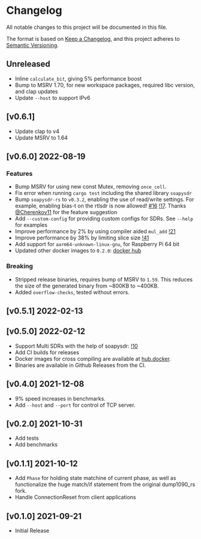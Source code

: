 # Changelog
All notable changes to this project will be documented in this file.

The format is based on [Keep a Changelog](https://keepachangelog.com/en/1.0.0/),
and this project adheres to [Semantic Versioning](https://semver.org/spec/v2.0.0.html).

## Unreleased
- Inline `calculate_bit`, giving 5% performance boost
- Bump to MSRV 1.70, for new workspace packages, required libc version, and clap updates
- Update `--host` to support IPv6

## [v0.6.1]
- Update clap to v4
- Update MSRV to 1.64

## [v0.6.0] 2022-08-19
### Features
- Bump MSRV for using new const Mutex, removing `once_cell`.
- Fix error when running `cargo test` including the shared library `soapysdr`
- Bump `soapysdr-rs` to `v0.3.2`, enabling the use of read/write settings. For example, enabling bias-t on the rtlsdr is now allowed!
  [#16](https://github.com/rsadsb/dump1090_rs/issues/16) [!17](https://github.com/rsadsb/dump1090_rs/pull/17).
  Thanks [@Cherenkov11](https://github.com/Cherenkov11) for the feature suggestion
- Add `--custom-config` for providing custom configs for SDRs. See `--help` for examples
- Improve performance by 2% by using compiler aided `mul_add` [!21](https://github.com/rsadsb/dump1090_rs/pull/21/files)
- Improve performance by 38% by limiting slice size [!41](https://github.com/rsadsb/dump1090_rs/pull/41)
- Add support for `aarm64-unknown-linux-gnu`, for Raspberry Pi 64 bit
- Updated other docker images to `0.2.0`: [docker hub](https://hub.docker.com/repository/docker/rsadsb/ci/tags?page=1&ordering=last_updated&name=0.2.0)

### Breaking
- Stripped release binaries, requires bump of MSRV to `1.59`. This reduces the size of the generated binary from ~800KB to ~400KB.
- Added `overflow-checks`, tested without errors.

## [v0.5.1] 2022-02-13

## [v0.5.0] 2022-02-12
- Support Multi SDRs with the help of soapysdr: [!10](https://github.com/rsadsb/dump1090_rs/pull/10)
- Add CI builds for releases
- Docker images for cross compiling are available at [hub.docker](https://hub.docker.com/r/rsadsb/ci/tags).
- Binaries are available in Github Releases from the CI.

## [v0.4.0] 2021-12-08
- 9% speed increases in benchmarks.
- Add `--host` and `--port` for control of TCP server.

## [v0.2.0] 2021-10-31
- Add tests
- Add benchmarks

## [v0.1.1] 2021-10-12
- Add `Phase` for holding state matchine of current phase, as well as functionalize the huge match/if statement
  from the original dump1090_rs fork.
- Handle ConnectionReset from client applications

## [v0.1.0] 2021-09-21
- Initial Release
